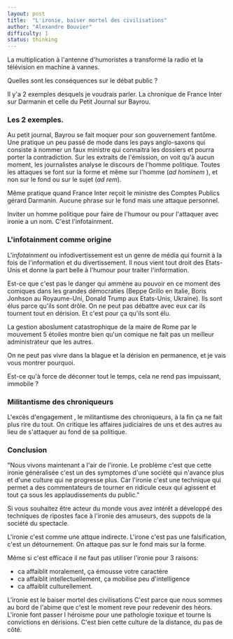 ```yaml
---
layout: post
title:  "L'ironie, baiser mortel des civilisations"
author: "Alexandre Bouvier"
difficulty: 1
status: thinking
---
```


La multiplication à l'antenne d'humoristes a transformé la radio et la télévision en machine à vannes.

Quelles sont les conséquences sur le débat public ?

Il y'a 2 exemples desquels je voudrais parler. La chronique de France Inter sur Darmanin et celle du Petit Journal sur Bayrou.

### Les 2 exemples.

Au petit journal, Bayrou se fait moquer pour son gouvernement fantôme. Une pratique un peu passé de mode dans les pays anglo-saxons qui consiste à nommer un faux ministre qui connaitra les dossiers et pourra porter la contradiction. Sur les extraits de l'émission, on voit qu'à aucun moment, les journalistes analyse le discours de l'homme politique. Toutes les attaques se font sur la forme et même sur l'homme (*ad hominem* ), et non sur le fond ou sur le sujet (*ad rem*).

Même pratique quand France Inter reçoit le ministre des Comptes Publics gérard Darmanin. Aucune phrase sur le fond mais une attaque personnel.

Inviter un homme politique pour faire de l'humour ou pour l'attaquer avec ironie a un nom. C'est l'infotainment.

### L'infotainment comme origine

L'*infotainment* ou infodivertissement est un genre de média qui fournit à la fois de l'information et du divertissement. Il nous vient tout droit des Etats-Unis et donne la part belle à l'humour pour traiter l'information.

Est-ce que c'est pas le danger qui ammène au pouvoir en ce moment des comiques dans les grandes démocraties (Beppe Grillo en Italie, Boris Jonhson au Royaume-Uni, Donald Trump aux Etats-Unis, Ukraine). Ils sont élus parce qu'ils sont drôle. On ne peut pas débattre avec eux car ils tournent tout en dérision. Et c'est pour ça qu'ils sont élu.

La gestion aboslument catastrophique de la maire de Rome par le mouvement 5 étoiles montre bien qu'un comique ne fait pas un meilleur administrateur que les autres.

On ne peut pas vivre dans la blague et la dérision en permanence, et je vais vous montrer pourquoi.

Est-ce qu'à force de déconner tout le temps, cela ne rend pas impuissant, immobile ?

### Militantisme des chroniqueurs

L'excès d'engagement , le militantisme des chroniqueurs, à la fin ça ne fait plus rire du tout. On critique les affaires judiciaires de uns et des autres au lieu de s'attaquer au fond de sa politique.

### Conclusion

"Nous vivons maintenant a l'air de l'ironie. Le problème c'est que cette ironie généralisée c'est un des symptomes d'une société qui n'avance plus et d'une culture qui ne progresse plus. Car l'ironie c'est une technique qui permet a des commentateurs de tourner en ridicule ceux qui agissent et tout ça sous les applaudissements du public."

Si vous souhaitez être acteur du monde vous avez intérêt a développé des techniques de ripostes face à l'ironie des amuseurs, des suppots de la société du spectacle.

L'ironie c'est comme une attque indirecte. L'irone c'est pas une falsification, c'est un détournement. On attaque pas sur le fond mais sur la forme.

Même si c'est efficace il ne faut pas utiliser l'ironie pour 3 raisons:

- ca affaiblit moralement, ça émousse votre caractère
- ca affaiblit intellectuellement, ça mobilise peu d'intelligence
- ca affaiblit culturellement.

L'ironie est le baiser mortel des civilisations
C'est parce que nous sommes au bord de l'abime que c'est le moment reve pour redevenir des héors. L'ironie font passer l héroisme pour une pathologie toxique et tourne ls convictions en dérisions. C'est bien cette culture de la distance, du pas de côté.


